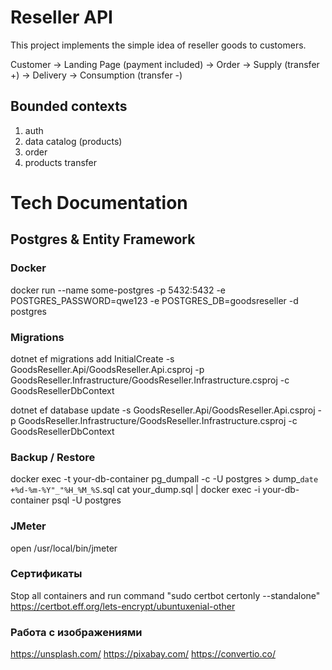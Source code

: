 # Reseller API

This project implements the simple idea of reseller goods to customers.

Customer -> Landing Page (payment included) -> Order -> Supply (transfer +) -> Delivery -> Consumption (transfer -)

## Bounded contexts

1. auth
1. data catalog (products)
1. order
1. products transfer

# Tech Documentation

## Postgres & Entity Framework

### Docker
docker run --name some-postgres -p 5432:5432 -e POSTGRES_PASSWORD=qwe123 -e POSTGRES_DB=goodsreseller -d postgres

### Migrations
dotnet ef migrations add InitialCreate -s GoodsReseller.Api/GoodsReseller.Api.csproj -p  GoodsReseller.Infrastructure/GoodsReseller.Infrastructure.csproj -c GoodsResellerDbContext

dotnet ef database update -s GoodsReseller.Api/GoodsReseller.Api.csproj -p  GoodsReseller.Infrastructure/GoodsReseller.Infrastructure.csproj -c GoodsResellerDbContext

### Backup / Restore
docker exec -t your-db-container pg_dumpall -c -U postgres > dump_`date +%d-%m-%Y"_"%H_%M_%S`.sql
cat your_dump.sql | docker exec -i your-db-container psql -U postgres

### JMeter
open /usr/local/bin/jmeter

### Сертификаты
Stop all containers and run command "sudo certbot certonly --standalone"
https://certbot.eff.org/lets-encrypt/ubuntuxenial-other

### Работа с изображениями
https://unsplash.com/
https://pixabay.com/
https://convertio.co/